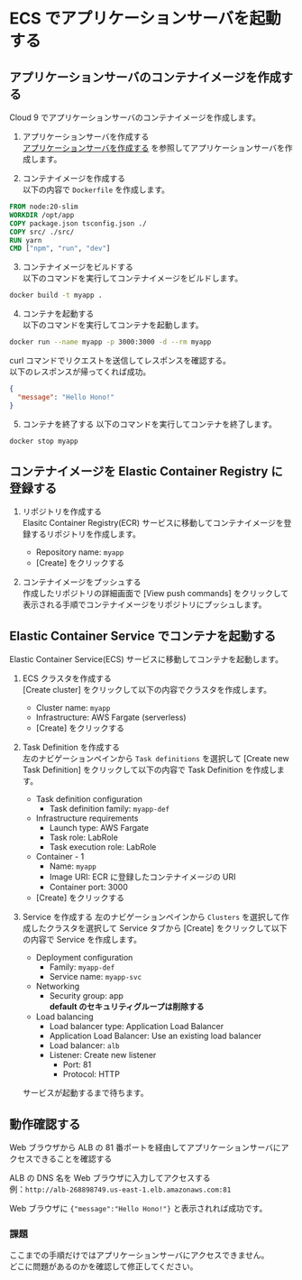 # ECS でアプリケーションサーバを起動する

## アプリケーションサーバのコンテナイメージを作成する
Cloud 9 でアプリケーションサーバのコンテナイメージを作成します。

1. アプリケーションサーバを作成する  
[アプリケーションサーバを作成する](./app.md) を参照してアプリケーションサーバを作成します。

2. コンテナイメージを作成する  
以下の内容で `Dockerfile` を作成します。

```dockerfile
FROM node:20-slim
WORKDIR /opt/app    
COPY package.json tsconfig.json ./
COPY src/ ./src/
RUN yarn
CMD ["npm", "run", "dev"]
```

3. コンテナイメージをビルドする  
以下のコマンドを実行してコンテナイメージをビルドします。

```bash
docker build -t myapp .
```

4. コンテナを起動する  
以下のコマンドを実行してコンテナを起動します。

```bash
docker run --name myapp -p 3000:3000 -d --rm myapp
```
curl コマンドでリクエストを送信してレスポンスを確認する。  
以下のレスポンスが帰ってくれば成功。  
```json
{
  "message": "Hello Hono!"
}
```

5. コンテナを終了する
以下のコマンドを実行してコンテナを終了します。

```bash
docker stop myapp
```

## コンテナイメージを Elastic Container Registry に登録する
1. リポジトリを作成する  
Elasitc Container Registry(ECR) サービスに移動してコンテナイメージを登録するリポジトリを作成します。
    - Repository name: `myapp`
    - [Create] をクリックする

2. コンテナイメージをプッシュする  
作成したリポジトリの詳細画面で [View push commands] をクリックして表示される手順でコンテナイメージをリポジトリにプッシュします。

## Elastic Container Service でコンテナを起動する
Elastic Container Service(ECS) サービスに移動してコンテナを起動します。

1. ECS クラスタを作成する  
[Create cluster] をクリックして以下の内容でクラスタを作成します。
    - Cluster name: `myapp`
    - Infrastructure: AWS Fargate (serverless)
    - [Create] をクリックする

2. Task Definition を作成する  
左のナビゲーションペインから `Task definitions` を選択して [Create new Task Definition] をクリックして以下の内容で Task Definition を作成します。
    - Task definition configuration
        - Task definition family: `myapp-def`
    - Infrastructure requirements
        - Launch type: AWS Fargate
        - Task role: LabRole
        - Task execution role: LabRole
    - Container - 1
        - Name: `myapp`
        - Image URI: ECR に登録したコンテナイメージの URI
        - Container port: 3000
    - [Create] をクリックする

3. Service を作成する
左のナビゲーションペインから `Clusters` を選択して作成したクラスタを選択して Service タブから [Create] をクリックして以下の内容で Service を作成します。
    - Deployment configuration
        - Family: `myapp-def`
        - Service name: `myapp-svc`
    - Networking
        - Security group: app  
          __default のセキュリティグループは削除する__
    - Load balancing
        - Load balancer type: Application Load Balancer
        - Application Load Balancer: Use an existing load balancer
        - Load balancer: `alb`
        - Listener: Create new listener
            - Port: 81
            - Protocol: HTTP

    サービスが起動するまで待ちます。

## 動作確認する
Web ブラウザから ALB の 81 番ポートを経由してアプリケーションサーバにアクセスできることを確認する

ALB の DNS 名を Web ブラウザに入力してアクセスする  
例：`http://alb-268898749.us-east-1.elb.amazonaws.com:81`

Web ブラウザに `{"message":"Hello Hono!"}` と表示されれば成功です。

### 課題
ここまでの手順だけではアプリケーションサーバにアクセスできません。  
どこに問題があるのかを確認して修正してください。
